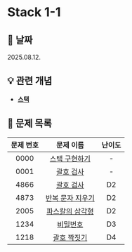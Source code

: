 # Stack 1-1

## 📆 날짜
2025.08.12.

## 💡 관련 개념

* [**스택**](https://github.com/ajjoona-git/TIL/blob/master/algorithm/stack.md)


## 📌 문제 목록

| 문제 번호 | 문제 이름 | 난이도 | 
| :---: | :---: | :---: |
| 0000 | [스택 구현하기](./0000/) | - |
| 0001 | [괄호 검사](./0001/) | - |
| 4866 | [괄호 검사](./4866/) | D2 |
| 4873 | [반복 문자 지우기](./4873/) | D2 |
| 2005 | [파스칼의 삼각형](./2005/) | D2 |
| 1234 | [비밀번호](./1234/) | D3 |
| 1218 | [괄호 짝짓기](./1218/) | D4 |